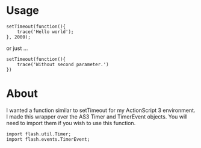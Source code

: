 # Usage  

    setTimeout(function(){
    	trace('Hello world');
    }, 2000);

or just ...

    setTimeout(function(){
        trace('Without second parameter.')
    })

# About

I wanted a function similar to setTimeout for my ActionScript 3 environment. I made this wrapper over the AS3 Timer and TimerEvent objects. You will need to import them if you wish to use this function.

    import flash.util.Timer;
    import flash.events.TimerEvent;
